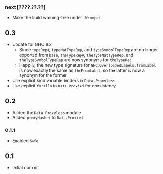 ### next [????.??.??]
* Make the build warning-free under `-Wcompat`.

## 0.3
* Update for GHC 8.2
  * Since `typeRep#`, `typeNatTypeRep`, and `typeSymbolTypeRep` are no longer
    exported from `base`, `theTypeRep#`, `theTypeNatTypeRep`, and
    `theTypeSymbolTypeRep` are now synonyms for `theTypeRep`
  * Happily, the new type signature for `GHC.OverloadedLabels.fromLabel` is now
    exactly the same as `theFromLabel`, so the latter is now a synonym for the
    former
* Use explicit kind variable binders in `Data.Proxyless`
* Use explicit `forall`s in `Data.Proxied` for consistency

## 0.2
* Added the `Data.Proxyless` module
* Added `proxyHashed` to `Data.Proxied`

### 0.1.1
* Enabled `Safe`

## 0.1
* Initial commit
